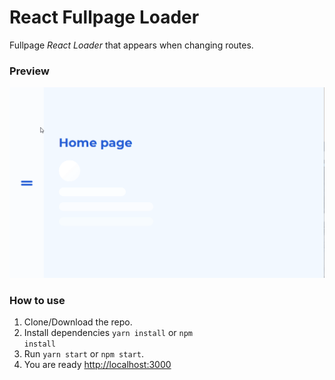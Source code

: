 # React Fullpage Loader

Fullpage _React Loader_ that appears when changing routes.

### Preview

<div><img src="./screenshots/preview.gif" width="800" alt="React Fullpage Loader"></div>

### How to use

1. Clone/Download the repo.
2. Install dependencies <code>yarn install</code> or <code>npm install</code>
3. Run <code>yarn start</code> or <code>npm start</code>.
4. You are ready [http://localhost:3000](http://localhost:3000)
